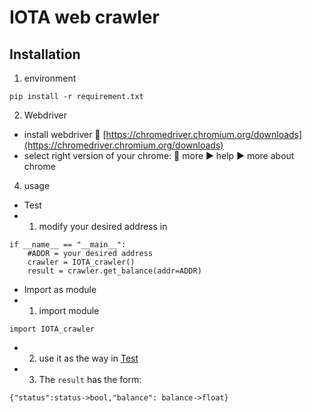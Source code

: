 # IOTA web crawler

## Installation

1. environment

```
pip install -r requirement.txt
```

2. Webdriver

- install webdriver 💁 [https://chromedriver.chromium.org/downloads](https://chromedriver.chromium.org/downloads)
- select right version of your chrome: 💁 more ▶️ help ▶️ more about chrome

4. usage

- Test
- 1. modify your desired address in

```
if __name__ == "__main__":
    #ADDR = your desired address
    crawler = IOTA_crawler()
    result = crawler.get_balance(addr=ADDR)
```

- Import as module
- 1. import module

```
import IOTA_crawler
```

- 2. use it as the way in [Test](#test)
- 3. The `result` has the form:

```
{"status":status->bool,"balance": balance->float}
```
